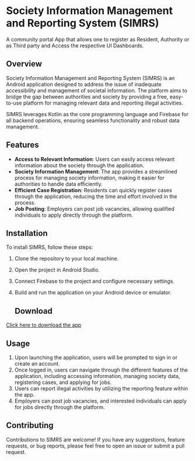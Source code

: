 # Society Information Management and Reporting System (SIMRS)
A community portal App that allows one to register as Resident, Authority or as Third party and Access the respective UI Dashboards.
## Overview
Society Information Management and Reporting System (SIMRS) is an Android application designed to address the issue of inadequate accessibility and management of societal information. The platform aims to bridge the gap between authorities and society by providing a free, easy-to-use platform for managing relevant data and reporting illegal activities.

SIMRS leverages Kotlin as the core programming language and Firebase for all backend operations, ensuring seamless functionality and robust data management.

## Features
- **Access to Relevant Information**: Users can easily access relevant information about the society through the application.
- **Society Information Management**: The app provides a streamlined process for managing society information, making it easier for authorities to handle data efficiently.
- **Efficient Case Registration**: Residents can quickly register cases through the application, reducing the time and effort involved in the process.
- **Job Posting**: Employers can post job vacancies, allowing qualified individuals to apply directly through the platform.

## Installation
To install SIMRS, follow these steps:
1. Clone the repository to your local machine.
2. Open the project in Android Studio.
3. Connect Firebase to the project and configure necessary settings.
4. Build and run the application on your Android device or emulator.

   ## Download
[Click here to download the app](your-download-link)

## Usage
1. Upon launching the application, users will be prompted to sign in or create an account.
2. Once logged in, users can navigate through the different features of the application, including accessing information, managing society data, registering cases, and applying for jobs.
3. Users can report illegal activities by utilizing the reporting feature within the app.
4. Employers can post job vacancies, and interested individuals can apply for jobs directly through the platform.

## Contributing
Contributions to SIMRS are welcome! If you have any suggestions, feature requests, or bug reports, please feel free to open an issue or submit a pull request.

